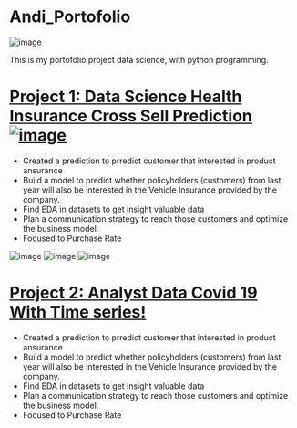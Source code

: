 # Andi_Portofolio
![image](https://user-images.githubusercontent.com/85381045/141942346-faa5c972-6771-471b-8848-a92a14de3537.png)

This is my portofolio project data science, with python programming.


# [Project 1: Data Science Health Insurance Cross Sell Prediction![image](https://user-images.githubusercontent.com/85381045/141938075-e8159ed8-160c-4995-a92a-be9c7fe38380.png)](https://github.com/andiainunnajib/Data-science-project-healt-insurance) 
* Created a prediction to prredict customer that interested in product ansurance
* Build a model to predict whether policyholders (customers) from last year will also be interested in the Vehicle Insurance provided by the company.
* Find EDA in datasets to get insight valuable data
* Plan a communication strategy to reach those customers and optimize the business model.
* Focused to Purchase Rate

![image](https://user-images.githubusercontent.com/85381045/141941583-89d2a916-c98e-482e-8a9b-2a88ddca79ce.png)
![image](https://user-images.githubusercontent.com/85381045/141941629-791c637e-b55b-48bf-a6d0-2b3132387af1.png)
![image](https://user-images.githubusercontent.com/85381045/141941653-4055ddf9-9d87-48d4-a81e-60b580964c15.png)

# [Project 2: Analyst Data Covid 19 With Time series!](https://github.com/andiainunnajib/Data-science-project-healt-insurance) 
* Created a prediction to prredict customer that interested in product ansurance
* Build a model to predict whether policyholders (customers) from last year will also be interested in the Vehicle Insurance provided by the company.
* Find EDA in datasets to get insight valuable data
* Plan a communication strategy to reach those customers and optimize the business model.
* Focused to Purchase Rate
